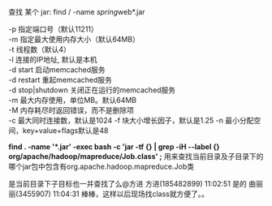 查找 某个 jar:  find /  -name  *spring*web*.jar

-p 指定端口号（默认11211）  
-m 指定最大使用内存大小（默认64MB）  
-t 线程数（默认4）  
-l 连接的IP地址, 默认是本机  
-d start 启动memcached服务  
-d restart 重起memcached服务  
-d stop|shutdown 关闭正在运行的memcached服务  
-m 最大内存使用，单位MB。默认64MB  
-M 内存耗尽时返回错误，而不是删除项  
-c 最大同时连接数，默认是1024
-f 块大小增长因子，默认是1.25
-n 最小分配空间，key+value+flags默认是48


**find . -name '*.jar' -exec bash -c 'jar -tf {} | grep -iH --label {} org/apache/hadoop/mapreduce/Job.class' \;**
用来查找当前目录及子目录下的哪个jar包中包含有org.apache.hadoop.mapreduce.Job类

是当前目录下子目标也一并查找了么@方进 
方进(185482899)  11:02:51
是的
曲丽丽(3455907)  11:04:31
棒棒，这样以后现场找class就方便了。。
